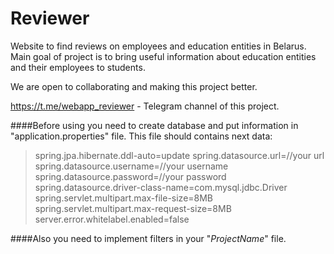 # Reviewer
Website to find reviews on employees and education entities in Belarus.
Main goal of project is to bring useful information about education entities and their employees to students.

We are open to collaborating and making this project better.

https://t.me/webapp_reviewer - Telegram channel of this project.

####Before using you need to create database and put information in "application.properties" file.
This file should contains next data:

>spring.jpa.hibernate.ddl-auto=update
spring.datasource.url=//your url
spring.datasource.username=//your username
spring.datasource.password=//your password
spring.datasource.driver-class-name=com.mysql.jdbc.Driver
spring.servlet.multipart.max-file-size=8MB
spring.servlet.multipart.max-request-size=8MB
>server.error.whitelabel.enabled=false
 
####Also you need to implement filters in your "*ProjectName*" file.

